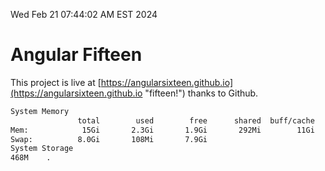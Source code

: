 Wed Feb 21 07:44:02 AM EST 2024

# Angular Fifteen


This project is live at [https://angularsixteen.github.io](https://angularsixteen.github.io "fifteen!") thanks to Github.

```bash
System Memory
               total        used        free      shared  buff/cache   available
Mem:            15Gi       2.3Gi       1.9Gi       292Mi        11Gi        12Gi
Swap:          8.0Gi       108Mi       7.9Gi
System Storage
468M	.
```
